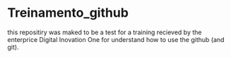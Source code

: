 # Treinamento_github
this repositiry was maked to be a test for a training recieved by the enterprice Digital Inovation One for understand how to use the github (and git).
